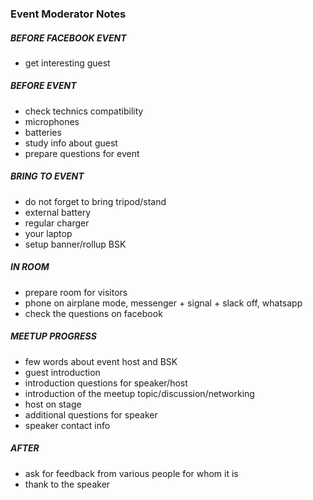 ### Event Moderator Notes

##### BEFORE FACEBOOK EVENT
- get interesting guest  
##### BEFORE EVENT
- check technics compatibility
- microphones
- batteries 
- study info about guest 
- prepare questions for event 
##### BRING TO EVENT
- do not forget to bring tripod/stand
- external battery
- regular charger
- your laptop
- setup banner/rollup BSK
##### IN ROOM
- prepare room for visitors
- phone on airplane mode, messenger + signal + slack off, whatsapp
- check the questions on facebook
##### MEETUP PROGRESS
- few words about event host and BSK
- guest introduction 
- introduction questions for speaker/host
- introduction of the meetup topic/discussion/networking
- host on stage 
- additional questions for speaker
- speaker contact info 
##### AFTER
- ask for feedback from various people for whom it is
- thank to the speaker
